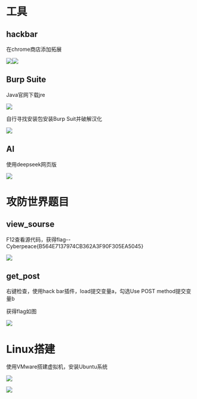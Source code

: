 # 工具
## hackbar
在chrome商店添加拓展

![](https://cdn.nlark.com/yuque/0/2025/png/61841731/1760783986164-88561168-397b-4837-8119-277525836bba.png)![](https://cdn.nlark.com/yuque/0/2025/png/61841731/1760783985985-5899e58b-1445-4d9b-b0d0-6d32e8604da1.png)

## Burp Suite
Java官网下载jre

![](https://cdn.nlark.com/yuque/0/2025/png/61841731/1760785430714-17a86e65-a774-4000-9500-51f0c863007c.png)

自行寻找安装包安装Burp Suit并破解汉化

![](https://cdn.nlark.com/yuque/0/2025/png/61841731/1760784457838-dcc516f2-eacb-493d-a108-08a1e09fb72d.png)

## AI
使用deepseek网页版

![](https://cdn.nlark.com/yuque/0/2025/png/61841731/1760784577446-ead4929b-77cf-43ca-9c93-25c43b9efed5.png)

# 攻防世界题目
## view_sourse
F12查看源代码，获得flag--Cyberpeace{B564E7137974CB362A3F90F305EA5045}

![](https://cdn.nlark.com/yuque/0/2025/png/61841731/1760784712759-c40af573-45e3-4312-89b8-2d9a77337743.png)

## get_post
右键检查，使用hack bar插件，load提交变量a，勾选Use POST method提交变量b

获得flag如图

![](https://cdn.nlark.com/yuque/0/2025/png/61841731/1760784829090-de6a5f96-8eeb-49b0-8d81-75ceca9e61d8.png)

# Linux搭建
使用VMware搭建虚拟机，安装Ubuntu系统

![](https://cdn.nlark.com/yuque/0/2025/png/61841731/1760785247669-8e050010-c18e-4661-a382-b1e2b79a09c2.png)

![](https://cdn.nlark.com/yuque/0/2025/png/61841731/1760785863074-e4fb7b53-8402-42e0-a7f4-a6965a1fba2b.png)

